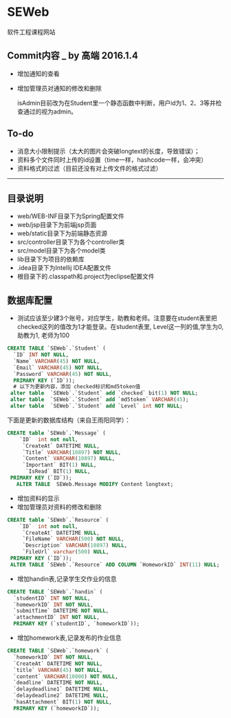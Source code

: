 # SEWeb

软件工程课程网站

## Commit内容 _ by 高端 2016.1.4

+ 增加通知的查看
  
+ 增加管理员对通知的修改和删除
  
    isAdmin目前改为在Student里一个静态函数中判断，用户id为1、2、3等并检查通过的视为admin。



## To-do

- 消息大小限制提示（太大的图片会突破longtext的长度，导致错误）；
- 资料多个文件同时上传的id设置（time一样，hashcode一样，会冲突）
- 资料格式的过滤（目前还没有对上传文件的格式过滤）

-------------------------

## 目录说明

+ web/WEB-INF目录下为Spring配置文件
+ web/jsp目录下为前端jsp页面
+ web/static目录下为前端静态资源
+ src/controller目录下为各个controller类
+ src/model目录下为各个model类
+ lib目录下为项目的依赖库
+ .idea目录下为Intellij IDEA配置文件
+ 根目录下的.classpath和.project为eclipse配置文件

## 数据库配置

+ 测试应该至少建3个账号，对应学生，助教和老师。注意要在student表里把checked这列的值改为1才能登录。在student表里, Level这一列的值,学生为0, 助教为1, 老师为100

``` sql
CREATE TABLE `SEWeb`.`Student` (
  `ID` INT NOT NULL,
  `Name` VARCHAR(45) NOT NULL,
  `Email` VARCHAR(45) NOT NULL,
  `Password` VARCHAR(45) NOT NULL,
  PRIMARY KEY (`ID`));
  # 以下为更新内容，添加 checked标识和md5token值
 alter table  `SEWeb`.`Student` add `checked` bit(1) NOT NULL;
 alter table  `SEWeb`.`Student` add `md5token` VARCHAR(45);
 alter table  `SEWeb`.`Student` add `Level` int NOT NULL;
```

下面是更新的数据库结构（来自王雨阳同学）：

``` sql
CREATE table `SEWeb`.`Message` (
	`ID`  int not null,
	 `CreateAt` DATETIME NULL,
     `Title` VARCHAR(10897) NOT NULL,
	 `Content` VARCHAR(10897) NULL,
     `Important` BIT(1) NULL,
      `IsRead` BIT(1) NULL,
 PRIMARY KEY (`ID`));
   ALTER TABLE  SEWeb.Message MODIFY Content longtext;          
```

+ 增加资料的显示
+ 增加管理员对资料的修改和删除

``` sql
CREATE table `SEWeb`.`Resource` (
	`ID`  int not null,
	 `CreateAt` DATETIME NULL,
     `FileName` VARCHAR(500) NOT NULL,
	 `Description` VARCHAR(10897) NULL,
     `FileUrl` varchar(500) NULL,
 PRIMARY KEY (`ID`));
 ALTER TABLE `SEWeb`.`Resource` ADD COLUMN `HomeworkID` INT(11) NULL;
```

+ 增加handin表,记录学生交作业的信息

``` sql
CREATE TABLE `SEWeb`.`handin` (
  `studentID` INT NOT NULL,
  `homeworkID` INT NOT NULL,
  `submitTime` DATETIME NOT NULL,
  `attachmentID` INT NOT NULL,
  PRIMARY KEY (`studentID`, `homeworkID`));
```

+ 增加homework表,记录发布的作业信息

``` sql
CREATE TABLE `SEWeb`.`homework` (
  `homeworkID` INT NOT NULL,
  `CreateAt` DATETIME NOT NULL,
  `title` VARCHAR(45) NOT NULL,
  `content` VARCHAR(10000) NOT NULL,
  `deadline` DATETIME NOT NULL,
  `delaydeadline1` DATETIME NULL,
  `delaydeadline2` DATETIME NULL,
  `hasAttachment` BIT(1) NOT NULL,
  PRIMARY KEY (`homeworkID`));
```
